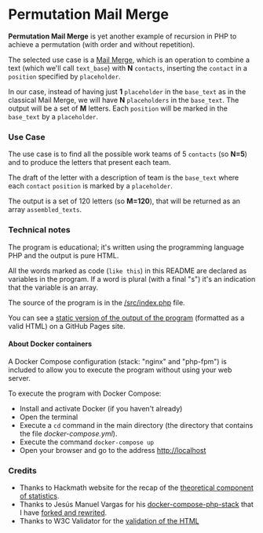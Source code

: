# Permutation Mail Merge
**Permutation Mail Merge** is yet another example of recursion in PHP to achieve a permutation (with order and without repetition).

The selected use case is a [Mail Merge](https://en.wikipedia.org/wiki/Mail_merge), which is an operation to combine a text (which we'll call `text_base`)
with **N** `contacts`, inserting the `contact` in a `position` specified by `placeholder`.

In our case, instead of having just **1** `placeholder` in the `base_text` as in the classical Mail Merge,
we will have **N** `placeholders` in the `base_text`. 
The output will be a set of  **M** letters. 
Each `position` will be marked in the `base_text` by a `placeholder`.

### Use Case
The use case is to find all the possible work teams of 5 `contacts` (so **N=5**) and to produce the letters that present each team.

The draft of the letter with a description of team is the `base_text` where each `contact` `position` is marked by a `placeholder`.

The output is a set of 120 letters (so **M=120**), that will be returned as an array `assembled_texts`.

### Technical notes
The program is educational; it's written using the programming language PHP and the output is pure HTML.

All the words marked as code (`like this`) in this README are declared as variables in the program.
If a word is plural (with a final "s") it's an indication that the variable is an array.

The source of the program is in the [/src/index.php](https://github.com/davidecristiani/permutation-mail-merge/blob/main/src/index.php) file.

You can see a [static version of the output of the program](https://davidecristiani.github.io/permutation-mail-merge/) (formatted as a valid HTML) on a GitHub Pages site.

#### About Docker containers
A Docker Compose configuration (stack: "nginx" and "php-fpm") is included 
to allow you to execute the program without using your web server.

To execute the program with Docker Compose:

- Install and activate Docker (if you haven't already)
- Open the terminal
- Execute a `cd` command in the main directory (the directory that contains the file _docker-compose.yml_).
- Execute the command `docker-compose up`
- Open your browser and go to the address  [http://localhost](http://localhost)

### Credits
- Thanks to Hackmath website for the recap of the [theoretical component of statistics](https://www.hackmath.net/en/calculator/combinations-and-permutations?n=5&k=5&order=1&repeat=0).  
- Thanks to Jesús Manuel Vargas for his [docker-compose-php-stack](https://github.com/jmvargas/docker-compose-php-stack) that I have [forked and rewrited](https://github.com/davidecristiani/permutation-mail-merge/commit/adef51c5b43f3b90694bb351674e2d7a45bcfca5).
- Thanks to W3C Validator for the [validation of the HTML](https://validator.w3.org/nu/?doc=https%3A%2F%2Fdavidecristiani.github.io%2Fpermutation-mail-merge%2F)

